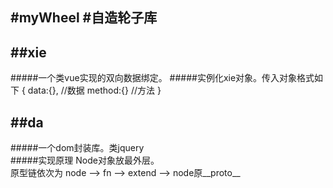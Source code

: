 #myWheel
#自造轮子库
-----------------
##xie
----

#####一个类vue实现的双向数据绑定。
#####实例化xie对象。传入对象格式如下
{
    data:{},  //数据
    method:{}  //方法
}

##da
-----
#####一个dom封装库。类jquery<br>
#####实现原理 Node对象放最外层。<br>
原型链依次为 node --> fn --> extend --> node原__proto__
